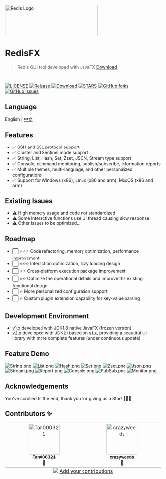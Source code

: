 <img src="doc/image/redis-log.svg" width="300" height="100" alt="Redis Logo">

# RedisFX
> Redis GUI tool developed with JavaFX
[Download](https://github.com/tanhuang2016/RedisFX/releases)
<br>

[![LICENSE](https://img.shields.io/github/license/tanhuang2016/RedisFX)](LICENSE)
[![Release](https://img.shields.io/github/release/tanhuang2016/RedisFX.svg)](https://github.com/tanhuang2016/RedisFX/releases)
[![Download](https://img.shields.io/github/downloads/tanhuang2016/RedisFX/total.svg)](https://github.com/tanhuang2016/RedisFX/releases)
[![STARS](https://img.shields.io/github/stars/tanhuang2016/RedisFX)](https://github.com/tanhuang2016/RedisFX/)
[![GitHub forks](https://img.shields.io/github/forks/tanhuang2016/RedisFX)](https://github.com/tanhuang2016/RedisFX/fork)
[![GitHub issues](https://img.shields.io/github/issues/tanhuang2016/RedisFX)](https://github.com/tanhuang2016/RedisFX/issues)

## Language
English |  [中文](README.zh-CN.md)

## Features
- ✅ SSH and SSL protocol support
- ✅ Cluster and Sentinel mode support
- ✅ String, List, Hash, Set, Zset, JSON, Stream type support
- ✅ Console, command monitoring, publish/subscribe, information reports
- ✅ Multiple themes, multi-language, and other personalized configurations
- ✅ Support for Windows (x86), Linux (x86 and arm), MacOS (x86 and arm)

## Existing Issues
- ⚠️ High memory usage and code not standardized
- ⚠️ Some interactive functions use UI thread causing slow response
- ⚠️ Other issues to be optimized...

## Roadmap
- ⬜ ⭐⭐⭐ Code refactoring, memory optimization, performance improvement
- ⬜ ⭐⭐⭐ Interaction optimization, lazy loading design
- ⬜ ⭐⭐ Cross-platform execution package improvement
- ⬜ ⭐⭐ Optimize the operational details and improve the existing functional design
- ⬜ ⭐ More personalized configuration support
- ⬜ ⭐ Custom plugin extension capability for key-value parsing

## Development Environment
- [v1.x](https://github.com/tanhuang2016/RedisFX/tree/freeze/v1.0.4) developed with JDK1.8 native JavaFX (frozen version)
- [v2.x](https://github.com/tanhuang2016/RedisFX/tree/release-2.x) developed with JDK21 based on [v1.x](https://github.com/tanhuang2016/RedisFX/tree/freeze/v1.0.4), providing a beautiful UI library with more complete features (under continuous update)

## Feature Demo
![String.png](doc/image/String.png)
![List.png](doc/image/List.png)
![Hash.png](doc/image/Hash.png)
![Set.png](doc/image/Set.png)
![Zset.png](doc/image/Zset.png)
![Json.png](doc/image/Json.png)
![Stream.png](doc/image/Stream.png)
![Report.png](doc/image/Report.png)
![Console.png](doc/image/Console.png)
![PubSub.png](doc/image/PubSub.png)
![Monitor.png](doc/image/Monitor.png)

## Acknowledgements
You've scrolled to the end, thank you for giving us a Star! 🙏🙏🙏

## Contributors  ✨

<!-- ALL-CONTRIBUTORS-LIST:START - Do not remove or modify this section -->
<!-- prettier-ignore-start -->
<!-- markdownlint-disable -->
<table>
  <tbody>
    <tr>
      <td align="center" valign="top" width="14.28%"><a href="https://github.com/Tan000321"><img src="https://avatars.githubusercontent.com/u/115800442?v=4?s=100" width="100px;" alt="Tan000321"/><br /><sub><b>Tan000321</b></sub></a><br /><a href=" https://github.com/tanhuang2016/RedisFX/tanhuang2016/RedisFX/issues?q=author%3ATan000321" title="Bug reports">🐛</a></td>
      <td align="center" valign="top" width="14.28%"><a href="https://github.com/crazyweeds"><img src="https://avatars.githubusercontent.com/u/16688520?v=4?s=100" width="100px;" alt="crazyweeds"/><br /><sub><b>crazyweeds</b></sub></a><br /><a href=" https://github.com/tanhuang2016/RedisFX/tanhuang2016/RedisFX/issues?q=author%3Acrazyweeds" title="Bug reports">🐛</a></td>
    </tr>
  </tbody>
  <tfoot>
    <tr>
      <td align="center" size="13px" colspan="7">
        <img src="https://raw.githubusercontent.com/all-contributors/all-contributors-cli/1b8533af435da9854653492b1327a23a4dbd0a10/assets/logo-small.svg">
          <a href="https://all-contributors.js.org/docs/en/bot/usage">Add your contributions</a>
        </img>
      </td>
    </tr>
  </tfoot>
</table>

<!-- markdownlint-restore -->
<!-- prettier-ignore-end -->

<!-- ALL-CONTRIBUTORS-LIST:END -->
<!-- prettier-ignore-start -->
<!-- markdownlint-disable -->

<!-- markdownlint-restore -->
<!-- prettier-ignore-end -->

<!-- ALL-CONTRIBUTORS-LIST:END -->